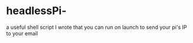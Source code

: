 # headlessPi-
a useful shell script I wrote that you can run on launch to send your pi's IP to your email

